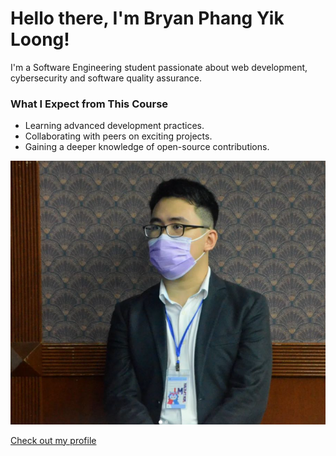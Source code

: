 # Hello there, I'm Bryan Phang Yik Loong!

I'm a Software Engineering student passionate about web development, cybersecurity and software quality assurance.

### What I Expect from This Course
- Learning advanced development practices.
- Collaborating with peers on exciting projects.
- Gaining a deeper knowledge of open-source contributions.

![My Image](https://github.com/SoftwareMaintenanceEvolution/tutorial-1-bryanpyl/blob/profile-upload/Profile_pic.png)  <!-- Add your image link here -->

[Check out my profile](https://github.com/bryanpyl)


<!--
**bryanpyl/bryanpyl** is a ✨ _special_ ✨ repository because its `README.md` (this file) appears on your GitHub profile.

Here are some ideas to get you started:

- 🔭 I’m currently working on ...
- 🌱 I’m currently learning ...
- 👯 I’m looking to collaborate on ...
- 🤔 I’m looking for help with ...
- 💬 Ask me about ...
- 📫 How to reach me: ...
- 😄 Pronouns: ...
- ⚡ Fun fact: ...
-->
